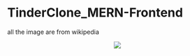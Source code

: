 # TinderClone_MERN-Frontend

all the image are from wikipedia

<center>
    <img src="frontend_screenshot" />
</center>